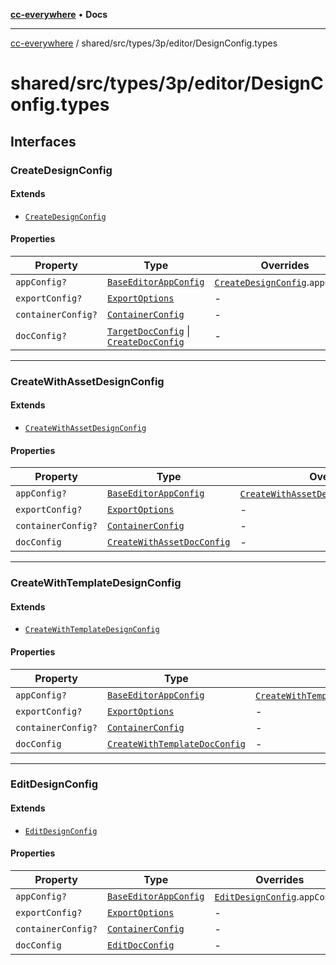 [**cc-everywhere**](../../../../../index.md) • **Docs**

***

[cc-everywhere](../../../../../index.md) / shared/src/types/3p/editor/DesignConfig.types

# shared/src/types/3p/editor/DesignConfig.types

## Interfaces

### CreateDesignConfig

#### Extends

- [`CreateDesignConfig`](../../editor/DesignConfig.md#createdesignconfig)

#### Properties

| Property | Type | Overrides | Inherited from |
| ------ | ------ | ------ | ------ |
| `appConfig?` | [`BaseEditorAppConfig`](../../editor/AppConfig.md#baseeditorappconfig) | [`CreateDesignConfig`](../../editor/DesignConfig.md#createdesignconfig).`appConfig` | - |
| `exportConfig?` | [`ExportOptions`](../../ExportConfig.md#exportoptions) | - | [`CreateDesignConfig`](../../editor/DesignConfig.md#createdesignconfig).`exportConfig` |
| `containerConfig?` | [`ContainerConfig`](../../ContainerConfig.md#containerconfig) | - | [`CreateDesignConfig`](../../editor/DesignConfig.md#createdesignconfig).`containerConfig` |
| `docConfig?` | [`TargetDocConfig`](../../DesignConfig.md#targetdocconfig) \| [`CreateDocConfig`](../../editor/DocConfig.md#createdocconfig) | - | [`CreateDesignConfig`](../../editor/DesignConfig.md#createdesignconfig).`docConfig` |

***

### CreateWithAssetDesignConfig

#### Extends

- [`CreateWithAssetDesignConfig`](../../editor/DesignConfig.md#createwithassetdesignconfig)

#### Properties

| Property | Type | Overrides | Inherited from |
| ------ | ------ | ------ | ------ |
| `appConfig?` | [`BaseEditorAppConfig`](../../editor/AppConfig.md#baseeditorappconfig) | [`CreateWithAssetDesignConfig`](../../editor/DesignConfig.md#createwithassetdesignconfig).`appConfig` | - |
| `exportConfig?` | [`ExportOptions`](../../ExportConfig.md#exportoptions) | - | [`CreateWithAssetDesignConfig`](../../editor/DesignConfig.md#createwithassetdesignconfig).`exportConfig` |
| `containerConfig?` | [`ContainerConfig`](../../ContainerConfig.md#containerconfig) | - | [`CreateWithAssetDesignConfig`](../../editor/DesignConfig.md#createwithassetdesignconfig).`containerConfig` |
| `docConfig` | [`CreateWithAssetDocConfig`](../../editor/DocConfig.md#createwithassetdocconfig) | - | [`CreateWithAssetDesignConfig`](../../editor/DesignConfig.md#createwithassetdesignconfig).`docConfig` |

***

### CreateWithTemplateDesignConfig

#### Extends

- [`CreateWithTemplateDesignConfig`](../../editor/DesignConfig.md#createwithtemplatedesignconfig)

#### Properties

| Property | Type | Overrides | Inherited from |
| ------ | ------ | ------ | ------ |
| `appConfig?` | [`BaseEditorAppConfig`](../../editor/AppConfig.md#baseeditorappconfig) | [`CreateWithTemplateDesignConfig`](../../editor/DesignConfig.md#createwithtemplatedesignconfig).`appConfig` | - |
| `exportConfig?` | [`ExportOptions`](../../ExportConfig.md#exportoptions) | - | [`CreateWithTemplateDesignConfig`](../../editor/DesignConfig.md#createwithtemplatedesignconfig).`exportConfig` |
| `containerConfig?` | [`ContainerConfig`](../../ContainerConfig.md#containerconfig) | - | [`CreateWithTemplateDesignConfig`](../../editor/DesignConfig.md#createwithtemplatedesignconfig).`containerConfig` |
| `docConfig` | [`CreateWithTemplateDocConfig`](../../editor/DocConfig.md#createwithtemplatedocconfig) | - | [`CreateWithTemplateDesignConfig`](../../editor/DesignConfig.md#createwithtemplatedesignconfig).`docConfig` |

***

### EditDesignConfig

#### Extends

- [`EditDesignConfig`](../../editor/DesignConfig.md#editdesignconfig)

#### Properties

| Property | Type | Overrides | Inherited from |
| ------ | ------ | ------ | ------ |
| `appConfig?` | [`BaseEditorAppConfig`](../../editor/AppConfig.md#baseeditorappconfig) | [`EditDesignConfig`](../../editor/DesignConfig.md#editdesignconfig).`appConfig` | - |
| `exportConfig?` | [`ExportOptions`](../../ExportConfig.md#exportoptions) | - | [`EditDesignConfig`](../../editor/DesignConfig.md#editdesignconfig).`exportConfig` |
| `containerConfig?` | [`ContainerConfig`](../../ContainerConfig.md#containerconfig) | - | [`EditDesignConfig`](../../editor/DesignConfig.md#editdesignconfig).`containerConfig` |
| `docConfig` | [`EditDocConfig`](../../editor/DocConfig.md#editdocconfig) | - | [`EditDesignConfig`](../../editor/DesignConfig.md#editdesignconfig).`docConfig` |
